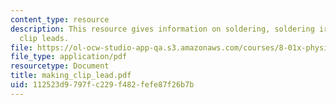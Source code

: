 ```yaml
---
content_type: resource
description: This resource gives information on soldering, soldering iron, and making
  clip leads.
file: https://ol-ocw-studio-app-qa.s3.amazonaws.com/courses/8-01x-physics-i-classical-mechanics-with-an-experimental-focus-fall-2002/112523d9797fc229f482fefe87f26b7b_making_clip_lead.pdf
file_type: application/pdf
resourcetype: Document
title: making_clip_lead.pdf
uid: 112523d9-797f-c229-f482-fefe87f26b7b
---
```


